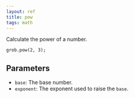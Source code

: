 ```yaml
---
layout: ref
title: pow
tags: math
---
```

Calculate the power of a number.

    grob.pow(2, 3);

## Parameters
- `base`: The base number.
- `exponent`: The exponent used to raise the `base`.
